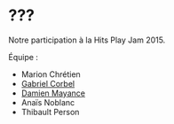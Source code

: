 # ???

Notre participation à la Hits Play Jam 2015.

Équipe :

- Marion Chrétien
- [Gabriel Corbel](http://yaki.itch.io/)
- [Damien Mayance](http://dmayance.com)
- Anaïs Noblanc
- Thibault Person
